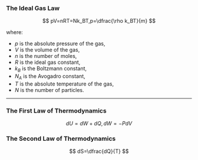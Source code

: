 ### The Ideal Gas Law

$$
pV=nRT=Nk_BT,p=\dfrac{\rho k_BT}{m}
$$

where:

- $p$ is the absolute pressure of the gas,
- $V$ is the volume of the gas,
- $n$ is the number of moles,
- $R$ is the ideal gas constant,
- $k_B$ is the Boltzmann constant,
- $N_A$ is the Avogadro constant,
- $T$ is the absolute temperature of the gas,
- $N$ is the number of particles.

****

### The First Law of Thermodynamics

$$
dU= dW +dQ,dW=-PdV
$$

### The Second Law of Thermodynamics 

$$
dS=\dfrac{dQ}{T}
$$


